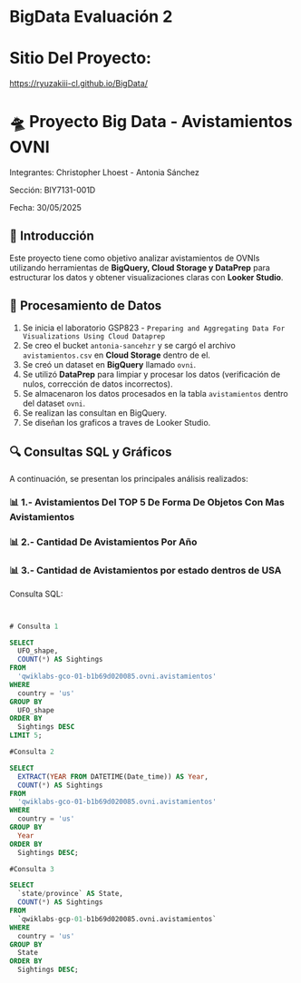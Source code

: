 # BigData Evaluación 2 

# Sitio Del Proyecto:

https://ryuzakiii-cl.github.io/BigData/

# 🛸 Proyecto Big Data - Avistamientos OVNI  


Integrantes: Christopher Lhoest - Antonia Sánchez

Sección: BIY7131-001D

Fecha: 30/05/2025

## 📌 Introducción  
Este proyecto tiene como objetivo analizar avistamientos de OVNIs utilizando herramientas de **BigQuery, Cloud Storage y DataPrep** para estructurar los datos y obtener visualizaciones claras con **Looker Studio**.

## 📂 Procesamiento de Datos  
1. Se inicia el laboratorio GSP823 - `Preparing and Aggregating Data For Visualizations Using Cloud Dataprep`
1. Se creo el  bucket `antonia-sancehzr` y se cargó el archivo `avistamientos.csv` en **Cloud Storage** dentro de el.  
2. Se creó un dataset en **BigQuery** llamado `ovni`.  
3. Se utilizó **DataPrep** para limpiar y procesar los datos (verificación de nulos, corrección de datos incorrectos).  
4. Se almacenaron los datos procesados en la tabla `avistamientos` dentro del dataset `ovni`.
5. Se realizan las consultan en BigQuery.
6. Se diseñan los graficos a traves de Looker Studio.

## 🔍 Consultas SQL y Gráficos  
A continuación, se presentan los principales análisis realizados:

### 📊 1.- Avistamientos Del TOP 5 De Forma De Objetos Con Mas Avistamientos  
### 📊 2.- Cantidad De Avistamientos Por Año
### 📊 3.- Cantidad de Avistamientos por estado dentros de USA


Consulta SQL:
```sql


# Consulta 1

SELECT 
  UFO_shape,
  COUNT(*) AS Sightings
FROM 
  'qwiklabs-gco-01-b1b69d020085.ovni.avistamientos'
WHERE 
  country = 'us'
GROUP BY 
  UFO_shape
ORDER BY 
  Sightings DESC
LIMIT 5;

#Consulta 2

SELECT 
  EXTRACT(YEAR FROM DATETIME(Date_time)) AS Year,
  COUNT(*) AS Sightings
FROM 
  'qwiklabs-gco-01-b1b69d020085.ovni.avistamientos'
WHERE 
  country = 'us'
GROUP BY 
  Year
ORDER BY 
  Sightings DESC;

#Consulta 3

SELECT 
  `state/province` AS State,
  COUNT(*) AS Sightings
FROM 
  `qwiklabs-gcp-01-b1b69d020085.ovni.avistamientos`
WHERE 
  country = 'us'
GROUP BY 
  State
ORDER BY 
  Sightings DESC;
